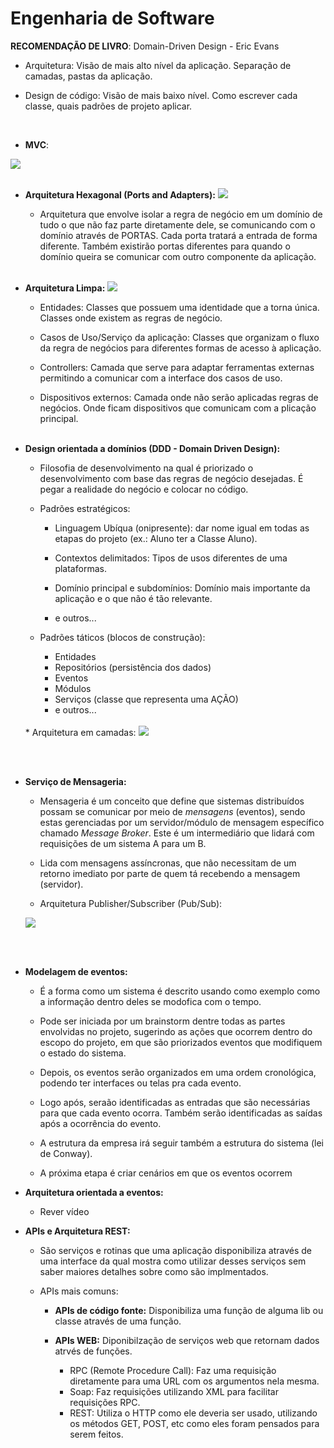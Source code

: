 <h1>Engenharia de Software</h1>

**RECOMENDAÇÃO DE LIVRO**: Domain-Driven Design - Eric Evans

* Arquitetura: Visão de mais alto nível da aplicação. Separação de camadas, pastas da aplicação.

* Design de código: Visão de mais baixo nível. Como escrever cada classe, quais padrões de projeto aplicar.
<br>

* **MVC**:
<img src="mvc_padrao.png">
<br><br>

* **Arquitetura Hexagonal (Ports and Adapters):**
    <img src="hexagonal_arquitetura.png">

    * Arquitetura que envolve isolar a regra de negócio em um domínio de tudo o que não faz parte diretamente dele, se comunicando com o domínio através de PORTAS. Cada porta tratará a entrada de forma diferente. Também existirão portas diferentes para quando o domínio queira se comunicar com outro componente da aplicação.
<br><br>

* **Arquitetura Limpa:**
    <img src="clean_arquitetura.png">
    
    * Entidades: Classes que possuem uma identidade que a torna única. Classes onde existem as regras de negócio.

    * Casos de Uso/Serviço da aplicação: Classes que organizam o fluxo da regra de negócios para diferentes formas de acesso à aplicação.

    * Controllers: Camada que serve para adaptar ferramentas externas permitindo a comunicar com a interface dos casos de uso.

    * Dispositivos externos: Camada onde não serão aplicadas regras de negócios. Onde ficam dispositivos que comunicam com a plicação principal.
<br><br>

* **Design orientada a domínios (DDD - Domain Driven Design):**

    * Filosofia de desenvolvimento na qual é priorizado o desenvolvimento com base das regras de negócio desejadas. É pegar a realidade do negócio e colocar no código.

    * Padrões estratégicos: 
        * Linguagem Ubíqua (onipresente): dar nome igual em todas as etapas do projeto (ex.: Aluno ter a Classe Aluno).

        * Contextos delimitados: Tipos de usos diferentes de uma plataformas.

        * Domínio principal e subdomínios: Domínio mais importante da aplicação e o que não é tão relevante.

        * e outros...

    * Padrões táticos (blocos de construção):
        * Entidades
        * Repositórios (persistência dos dados)
        * Eventos
        * Módulos
        * Serviços (classe que representa uma AÇÃO)
        * e outros...
    <br>
    * Arquitetura em camadas:
    <img src="camadas_arquitetura.png">
<br><br>

* **Serviço de Mensageria:**

    * Mensageria é um conceito que define que sistemas distribuídos possam se comunicar por meio de _mensagens_ (eventos), sendo estas gerenciadas por um servidor/módulo de mensagem específico chamado _Message Broker_. Este é um intermediário que lidará com requisições de um sistema A para um B.

    * Lida com mensagens assíncronas, que não necessitam de um retorno imediato por parte de quem tá recebendo a mensagem (servidor). 

    * Arquitetura Publisher/Subscriber (Pub/Sub):
    <img src="mensageria_pub-sub.png">
<br><br>
    
* **Modelagem de eventos:**

    * É a forma como um sistema é descrito usando como exemplo como a informação dentro deles se modofica com o tempo.

    * Pode ser iniciada por um brainstorm dentre todas as partes envolvidas no projeto, sugerindo as ações que ocorrem dentro do escopo do projeto, em que são priorizados eventos que modifiquem o estado do sistema.

    * Depois, os eventos serão organizados em uma ordem cronológica, podendo ter interfaces ou telas pra cada evento.

    * Logo após, seraão identificadas as entradas que são necessárias para que cada evento ocorra. Também serão identificadas as saídas após a ocorrência do evento.

    * A estrutura da empresa irá seguir também a estrutura do sistema (lei de Conway).

    * A próxima etapa é criar cenários em que os eventos ocorrem

* **Arquitetura orientada a eventos:**

    * Rever vídeo

* **APIs e Arquitetura REST:**

    * São serviços e rotinas que uma aplicação disponibiliza através de uma interface da qual mostra como utilizar desses serviços sem saber maiores detalhes sobre como são implmentados.

    * APIs mais comuns:
        * **APIs de código fonte:** Disponibiliza uma função de alguma lib ou classe através de uma função.

        * **APIs WEB:** Diponibilzação de serviços web que retornam dados atrvés de funções.
            * RPC (Remote Procedure Call): Faz uma requisição diretamente para uma URL com os argumentos nela mesma.
            * Soap: Faz requisições utilizando XML para facilitar requisições RPC.
            * REST: Utiliza o HTTP como ele deveria ser usado, utilizando os métodos GET, POST, etc como eles foram pensados para serem feitos.

 


